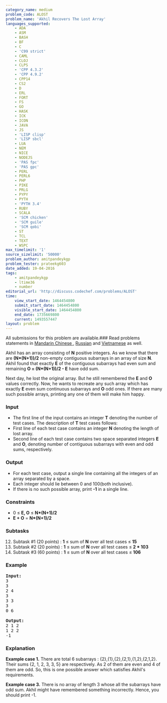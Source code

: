 ```yaml
---
category_name: medium
problem_code: ALOST
problem_name: 'Akhil Recovers The Lost Array'
languages_supported:
    - ADA
    - ASM
    - BASH
    - BF
    - C
    - 'C99 strict'
    - CAML
    - CLOJ
    - CLPS
    - 'CPP 4.3.2'
    - 'CPP 4.9.2'
    - CPP14
    - CS2
    - D
    - ERL
    - FORT
    - FS
    - GO
    - HASK
    - ICK
    - ICON
    - JAVA
    - JS
    - 'LISP clisp'
    - 'LISP sbcl'
    - LUA
    - NEM
    - NICE
    - NODEJS
    - 'PAS fpc'
    - 'PAS gpc'
    - PERL
    - PERL6
    - PHP
    - PIKE
    - PRLG
    - PYPY
    - PYTH
    - 'PYTH 3.4'
    - RUBY
    - SCALA
    - 'SCM chicken'
    - 'SCM guile'
    - 'SCM qobi'
    - ST
    - TCL
    - TEXT
    - WSPC
max_timelimit: '1'
source_sizelimit: '50000'
problem_author: amitpandeykgp
problem_tester: prateekg603
date_added: 19-04-2016
tags:
    - amitpandeykgp
    - ltime36
    - number
editorial_url: 'http://discuss.codechef.com/problems/ALOST'
time:
    view_start_date: 1464454800
    submit_start_date: 1464454800
    visible_start_date: 1464454800
    end_date: 1735669800
    current: 1493557447
layout: problem
---
```

All submissions for this problem are available.###  Read problems statements in [Mandarin Chinese ](http://www.codechef.com/download/translated/LTIME36/mandarin/ALOST.pdf), [Russian](http://www.codechef.com/download/translated/LTIME36/russian/ALOST.pdf) and [Vietnamese](http://www.codechef.com/download/translated/LTIME36/vietnamese/ALOST.pdf) as well.

Akhil has an array consisting of **N** positive integers. As we know that there are **(N\*(N+1))/2** non-empty contiguous subarrays in an array of size **N**. Akhil found that exactly **E** of the contiguous subarrays had even sum and remaining **O = (N\*(N+1))/2 - E** have odd sum.

Next day, he lost the original array. But he still remembered the **E** and **O** values correctly. Now, he wants to recreate any such array which has exactly **E** even sum continuous subarrays and **O** odd ones. If there are many such possible arrays, printing any one of them will make him happy.

### Input

- The first line of the input contains an integer **T** denoting the number of test cases. The description of **T** test cases follows:
- First line of each test case contains an integer **N** denoting the length of lost array.
- Second line of each test case contains two space separated integers **E** and **O**, denoting number of contiguous subarrays with even and odd sums, respectively.

### Output

- For each test case, output a single line containing all the integers of an array separated by a space.
- Each integer should lie between 0 and 100(both inclusive).
- If there is no such possible array, print **-1** in a single line.

### Constraints

- 0 ≤ **E, O** ≤ **N\*(N+1)/2**
- **E + O** = **N\*(N+1)/2**

### Subtasks

12. Subtask #1 (20 points) : **1** ≤ sum of **N** over all test cases ≤ **15**
13. Subtask #2 (20 points) : **1** ≤ sum of **N** over all test cases ≤ **2 \* 103**
14. Subtask #3 (60 points) : **1** ≤ sum of **N** over all test cases ≤ **106**
### Example

<pre><b>Input:</b>
3
3
2 4
3
3 3
3
0 6

<b>Output:</b>
2 1 2
1 2 2
-1
</pre>
### Explanation

**Example case 1.** There are total 6 subarrays : {2},{1},{2},{2,1},{1,2},{2,1,2}. Their sums {2, 1, 2, 3, 3, 5} are respectively. As 2 of them are even and 4 of them are odd. So, this is one possible answer which satisfies Akhil's requirements.

**Example case 3.** There is no array of length 3 whose all the subarrays have odd sum. Akhil might have remembered something incorrectly. Hence, you should print -1.
